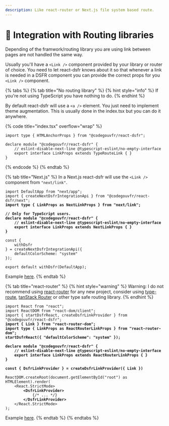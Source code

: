 ```yaml
---
description: Like react-router or Next.js file system based route.
---
```


# 🔀 Integration with Routing libraries

Depending of the framwork/routing library you are using link between pages are not handled the same way. &#x20;

Usually you'll have a `<Link />` component provided by your library or router of choice. You need to let react-dsfr knows about it so that whenever a link is needed in a DSFR component you can provide the correct props for you `<Link />` component.

{% tabs %}
{% tab title="No routing library" %}
{% hint style="info" %}
If you're not using TypeScript you have nothing to do.&#x20;
{% endhint %}

By default react-dsfr will use a `<a />` element. You just need to implement theme augmentation. This is usually done in the index.tsx but you can do it anywhere. &#x20;

{% code title="index.tsx" overflow="wrap" %}
```tsx
import type { HTMLAnchorProps } from "@codegouvfr/react-dsfr";

declare module "@codegouvfr/react-dsfr" {
    // eslint-disable-next-line @typescript-eslint/no-empty-interface
    export interface LinkProps extends TypeRouteLink { }
}
```
{% endcode %}
{% endtab %}

{% tab title="Next.js" %}
In a Next.js react-dsfr will use the `<Link />` component from `"next/link"`.

<pre class="language-tsx" data-title="pages/_app.tsx"><code class="lang-tsx">import DefaultApp from "next/app";
import { createNextDsfrIntegrationApi } from "@codegouvfr/react-dsfr/next";
<strong>import type { LinkProps as NextLinkProps } from "next/link";
</strong>
<strong>// Only for TypeScript users.
</strong><strong>declare module "@codegouvfr/react-dsfr" {
</strong><strong>    // eslint-disable-next-line @typescript-eslint/no-empty-interface
</strong><strong>    export interface LinkProps extends NextLinkProps { }
</strong><strong>}
</strong>
const { 
    withDsfr
} = createNextDsfrIntegrationApi({
    defaultColorScheme: "system"
});

export default withDsfr(DefaultApp);
</code></pre>

Example [here](https://github.com/codegouvfr/react-dsfr/blob/ae8b3319a15064160b909c68d311db3c2e825afb/test/integration/next/pages/\_app.tsx#L62-L64).
{% endtab %}

{% tab title="react-router" %}
{% hint style="warning" %}
Warning: I do not recommend using [react-router](https://reactrouter.com/en/main) for any new project, consider using [type-route](https://zilch.dev/type-route), [tanStack Router](https://tanstack.com/router/v1) or other type safe routing library.&#x20;
{% endhint %}

<pre class="language-tsx"><code class="lang-tsx">import React from "react";
import ReactDOM from "react-dom/client";
import { startDsfrReact, createDsfrLinkProvider } from "@codegouvfr/react-dsfr";
<strong>import { Link } from "react-router-dom";
</strong><strong>import type { LinkProps as ReactRouterLinkProps } from "react-router-dom";
</strong><strong>startDsfrReact({ "defaultColorScheme": "system" });
</strong>
<strong>declare module "@codegouvfr/react-dsfr" {
</strong><strong>    // eslint-disable-next-line @typescript-eslint/no-empty-interface
</strong><strong>    export interface LinkProps extends ReactRouterLinkProps { }
</strong><strong>}
</strong>
<strong>const { DsfrLinkProvider } = createDsfrLinkProvider({ Link })
</strong>
ReactDOM.createRoot(document.getElementById("root") as HTMLElement).render(
    &#x3C;React.StrictMode>
<strong>        &#x3C;DsfrLinkProvider>
</strong>            {/* ... */}
<strong>        &#x3C;/DsfrLinkProvider>
</strong>    &#x3C;/React.StrictMode>
);
</code></pre>

Example [here](https://github.com/codegouvfr/react-dsfr/blob/main/test/integration/vite/src/main.tsx).
{% endtab %}
{% endtabs %}
